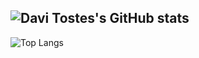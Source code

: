 ![Davi Tostes's GitHub stats](https://github-readme-stats.vercel.app/api?username=davitostes&show_icons=true&theme=transparent)
---
![Top Langs](https://github-readme-stats.vercel.app/api/top-langs/?username=davitostes&size_weight=0.5&count_weight=0.5&theme=transparent)
